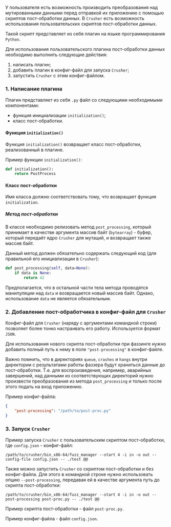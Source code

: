 У пользователя есть возможность производить преобразования над мутированными данными перед отправкой их приложению с помощью скриптов пост-обработки данных.
В `Crusher` есть возможность использования пользовательских скриптов пост-обработки данных.

Такой скрипт представляет из себя плагин на языке программирования `Python`.

Для использования пользовательского плагина пост-обработки данных необходимо выполнить следующие действия:
1. написать плагин;
2. добавить плагин в конфиг-файл для запуска `Crusher`;
3. запустить `Crusher` с этим конфиг-файлом.

### 1. Написание плагина
Плагин представляет из себя `.py` файл со следующими необходимыми компонентами:
* функция инициализации `initialization()`;
* класс пост-обработки.

#### Функция `initialization()`
Функция `initialization()` возвращает класс пост-обработки, реализованный в плагине.

Пример функции `initialization()`:

```python
def initialization():
    return PostProcess
```

#### Класс пост-обработки
Имя класса должно соответствовать тому, что возвращает функция `initialization`.

##### Метод пост-обработки
В классе необходимо релизовать метод `post_processing`, который принимает в качестве аргумента массив байт (`bytearray`) - буфер, который передаёт ядро `Crusher` для мутаций, и возвращает также массив байт.

Данный метод должен обязательно содержать следующий код (для правильной его инициализации в `Crusher`):
```python
def post_processing(self, data=None):
    if data is None:
        return 42
```

Предполагается, что в остальной части тела метода проводятся манипуляции над `data` и возвращается новый массив байт.
Однако, использование `data` не является обязательным.

### 2. Добавление пост-обработчика в конфиг-файл для `Crusher`
Конфиг-файл для `Crusher` (наряду с аргументами командной строки) позволяет более тонко настраивать его работу. Используется формат `JSON`.

Для использования нового скрипта пост-обработки при фаззинге нужно добавить полный путь к нему в поле `"post-processing"` в конфиг-файле.

Важно помнить, что в директориях `queue`, `crashes` и `hangs` внутри директории с результатами работы фаззера будут храниться данные до пост-обработки.
Т.е. для воспроизведения, например, аварийных завершений, над данными из соответствующих директорий нужно произвести преобразования из метода `post_processing` и только после этого подать на вход приложению.

Пример конфиг-файла:
```json
{
	"post-processing": "/path/to/post-proc.py"
}
```

### 3. Запуск `Crusher`
Пример запуска `Crusher` с пользовательским скриптом пост-обработки, где `config.json` - конфиг-файл:
```shell script
/path/to/crusher/bin_x86-64/fuzz_manager --start 4 -i in -o out --config-file config.json -- ./test @@
```

Также можно запустить `Crusher` со скриптом пост-обработки и без конфиг-файла.
Для этого в командной строке нужно использовать опцию `--post-processing`, передавая ей в качестве аргумента путь до скрипта пост-обработки:

```shell script
/path/to/crusher/bin_x86-64/fuzz_manager --start 4 -i in -o out --post-processing post-proc.py -- ./test @@
```

Пример скрипта пост-обработки - файл `post-proc.py`.

Пример конфиг-файла - файл `config.json`.
